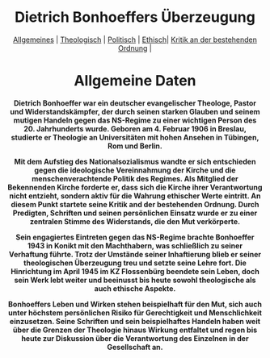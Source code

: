 
  <html lang="en">
  <head>
  
  </head>
  <body>
   <center>
  <h1>Dietrich Bonhoeffers Überzeugung</h1> <center>
  <a href="index.html">Allgemeines</a> |
  <a href="Theo.html">Theologisch</a> |
  <a href="Poli.html">Politisch</a> |
  <a href="Ethi.html">Ethisch</a>|
  <a href="Krit.html">Kritik an der bestehenden Ordnung</a> |

   
   <h1>Allgemeine Daten</h1>
  <p>
  <b>Dietrich Bonhoeffer war ein deutscher evangelischer Theologe, Pastor und Widerstandskämpfer, der durch seinen starken
Glauben und seinem mutigen Handeln gegen das NS-Regime zu einer wichtigen Person des 20. Jahrhunderts wurde. Geboren
am 4. Februar 1906 in Breslau, studierte er Theologie an Universitäten mit hohen Ansehen in Tübingen, Rom und Berlin.
<p>Mit dem Aufstieg des Nationalsozialismus wandte er sich entschieden gegen die ideologische Vereinnahmung der Kirche und die
menschenverachtende Politik des Regimes. Als Mitglied der Bekennenden Kirche forderte er, dass sich die Kirche ihrer
Verantwortung nicht entzieht, sondern aktiv für die Wahrung ethischer Werte eintritt. An diesem Punkt startete seine Kritik and der
bestehenden Ordnung. Durch Predigten, Schriften und seinen persönlichen Einsatz wurde er zu einer zentralen Stimme des
Widerstands, die den Mut verkörperte.</p>
<p>Sein engagiertes Eintreten gegen das NS-Regime brachte Bonhoeffer 1943 in Konikt mit den Machthabern, was schließlich zu
seiner Verhaftung führte. Trotz der Umstände seiner Inhaftierung blieb er seiner theologischen Überzeugung treu und setzte seine
Lehre fort. Die Hinrichtung im April 1945 im KZ Flossenbürg beendete sein Leben, doch sein Werk lebt weiter und beeinusst bis
heute sowohl theologische als auch ethische Aspekte.</p>
Bonhoeffers Leben und Wirken stehen beispielhaft für den Mut, sich auch unter höchstem persönlichen Risiko für Gerechtigkeit
und Menschlichkeit einzusetzen. Seine Schriften und sein beispielhaftes Handeln haben weit über die Grenzen der Theologie
hinaus Wirkung entfaltet und regen bis heute zur Diskussion über die Verantwortung des Einzelnen in der Gesellschaft an.<p>



  </p>

